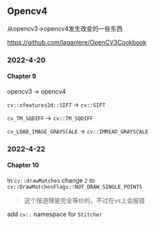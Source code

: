 ## Opencv4

从opencv3->opencv4发生改变的一些东西

https://github.com/laganiere/OpenCV3Cookbook

### 2022-4-20

#### Chapter 9

opencv3 -> opencv4

`cv::xfeatures2d::SIFT` -> `cv::SIFT`

`cv_TM_SQDIFF` -> `cv::TM_SQDIFF`

`cv_LOAD_IMAGE_GRAYSCALE` -> `cv::IMREAD_GRAYSCALE`

### 2022-4-22

#### Chapter 10

In `cv::drawMatches` change `2` to `cv::DrawMatchesFlags::NOT_DRAW_SINGLE_POINTS`

> 这个按道理是完全等价的，不过在vs上会报错

add `cv::` namespace for `Stitcher`

